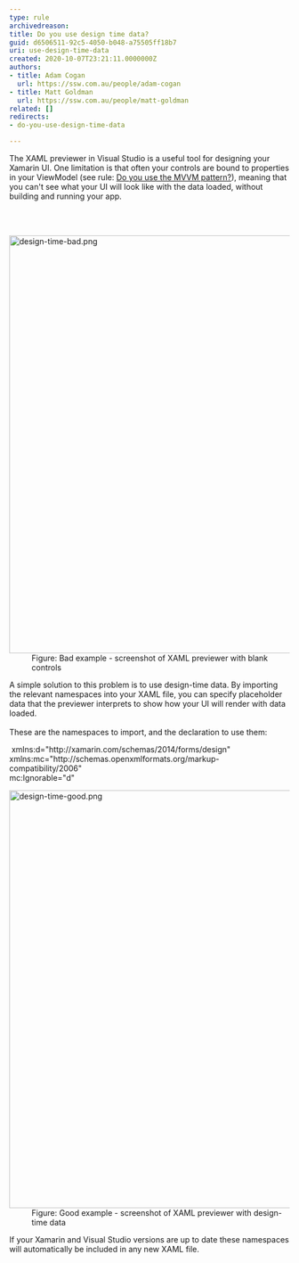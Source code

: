 ```yaml
---
type: rule
archivedreason: 
title: Do you use design time data?
guid: d6506511-92c5-4050-b048-a75505ff18b7
uri: use-design-time-data
created: 2020-10-07T23:21:11.0000000Z
authors:
- title: Adam Cogan
  url: https://ssw.com.au/people/adam-cogan
- title: Matt Goldman
  url: https://ssw.com.au/people/matt-goldman
related: []
redirects:
- do-you-use-design-time-data

---
```



<p class="ssw15-rteElement-P">The XAML previewer in Visual Studio is a useful tool for designing your Xamarin UI. One limitation is that often your controls are bound to properties in your ViewModel (see rule&#58; <a href="/_layouts/15/FIXUPREDIRECT.ASPX?WebId=3dfc0e07-e23a-4cbb-aac2-e778b71166a2&amp;TermSetId=07da3ddf-0924-4cd2-a6d4-a4809ae20160&amp;TermId=712cb1a6-218c-471e-bf6d-06461148b45b">Do you use the MVVM pattern?​</a>), meaning that you can't see what your UI will look like with the data loaded, without building and running your app.​<br></p>
<br><excerpt class='endintro'></excerpt><br>
<dl class="badImage"><dt>
      <img src="/PublishingImages/design-time-bad.png" alt="design-time-bad.png" style="width&#58;750px;" />
   </dt><dd>Figure&#58; Bad example - screenshot of XAML previewer with blank controls​</dd></dl><p>A simple solution to this problem is to use design-time data. By importing the relevant namespaces into your XAML file, you can specify placeholder data that the previewer interprets to show how your UI will render with data loaded.<br>&#160;<br>These are the namespaces to import, and the declaration to use them&#58;</p><p class="ssw15-rteElement-CodeArea">&#160;xmlns&#58;d=&quot;http&#58;//xamarin.com/schemas/2014/forms/design&quot;<br>xmlns&#58;mc=&quot;http&#58;//schemas.openxmlformats.org/markup-compatibility/2006&quot;<br>mc&#58;Ignorable=&quot;d&quot;</p><dl class="goodImage"><dt>
      <img src="/PublishingImages/design-time-good.png" alt="design-time-good.png" style="width&#58;750px;" />
   </dt><dd>Figure&#58; Good example - screenshot of XAML previewer with design-time data</dd></dl><p> If your Xamarin and Visual Studio versions are up to date these namespaces will automatically be included in any new XAML file.​<br><br></p>


